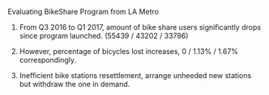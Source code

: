 Evaluating BikeShare Program from LA Metro

1. From Q3 2016 to Q1 2017, amount of bike share users significantly drops since program launched. (55439 / 43202 / 33786)

2. However, percentage of bicycles lost increases, 0 / 1.13% / 1.67% correspondingly.

3. Inefficient bike stations resettlement, arrange unheeded new stations but withdraw the one in demand. 
